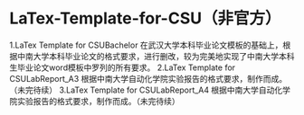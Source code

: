 # LaTex-Template-for-CSU（非官方）
1.LaTex Template for CSUBachelor         在武汉大学本科毕业论文模板的基础上，根据中南大学本科毕业论文的格式要求，进行删改，较为完美地实现了中南大学本科生毕业论文word模板中罗列的所有要求。 
2.LaTex Template for CSULabReport_A3         根据中南大学自动化学院实验报告的格式要求，制作而成。（未完待续） 
3.LaTex Template for CSULabReport_A4         根据中南大学自动化学院实验报告的格式要求，制作而成。（未完待续）

